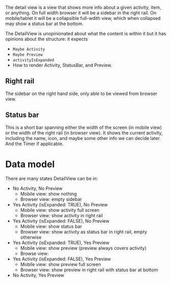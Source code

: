 The detail view is a view that shows more info about a given activity, item, or anything. On full width browser it will be a sidebar in the right rail. On mobile/tablet it will be a collapsible full-wdith view, which when collapsed may show a status bar at the bottom.

The DetailView is unopinionated about what the content is within it but it has opinions about the structure: it expects
* `Maybe Activity`
* `Maybe Preview`
* `activityIsExpanded` 
* How to render Activity, StatusBar, and Preview.

## Right rail
The sidebar on the right hand side, only able to be viewed from browser view.

## Status bar
This is a short bar spanning either the width of the screen (in mobile view) or the width of the right rail (in browser view). It shows the current activity, including the name, icon, and maybe some other info we can decide later. And the Timer if applicable. 

# Data model
There are many states DetailView can be in:

* No Activity, No Preview
    * Mobile view: show nothing
    * Browser view: empty sidebar
* Yes Activity (isExpanded: TRUE), No Preview
    * Mobile view: show activity full screen
    * Browser view: show activity in right rail
* Yes Activity (isExpanded: FALSE), No Preview
    * Mobile view: show status bar
    * Browser view: show activity as status bar in right rail, empty otherwise
* Yes Activity (isExpanded: TRUE), Yes Preview
    * Mobile view: show preview (preview always covers activity)
    * Browse view: 
* Yes Activity (isExpanded: FALSE), Yes Preview
    * Mobile view: show preview full screen
    * Browser view: show preview in right rail with status bar at bottom
* No Activity, Yes Preview